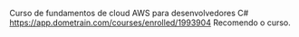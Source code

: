 Curso de fundamentos de cloud AWS para desenvolvedores C#
https://app.dometrain.com/courses/enrolled/1993904
Recomendo o curso.
